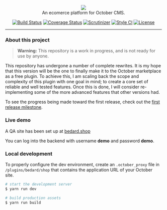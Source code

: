 <p align="center">
  <img src="https://cloud.githubusercontent.com/assets/7980426/19796553/213e8998-9c9a-11e6-81aa-2b11b5ff25db.png"><br />
  An ecomerce platform for October CMS.
</p>
<p align="center">
  <a href="https://travis-ci.org/scottbedard/oc-shop-plugin"><img src="https://travis-ci.org/scottbedard/oc-shop-plugin.svg?branch=master" alt="Build Status"></a>
  <a href="https://coveralls.io/github/scottbedard/oc-shop-plugin?branch=master"><img src="https://coveralls.io/repos/github/scottbedard/oc-shop-plugin/badge.svg?branch=master" alt="Coverage Status"></a>
  <a href="https://scrutinizer-ci.com/g/scottbedard/oc-shop-plugin/"><img src="https://img.shields.io/scrutinizer/g/scottbedard/oc-shop-plugin.svg" alt="Scrutinizer"></a>
  <a href="https://styleci.io/repos/47805210"><img src="https://styleci.io/repos/47805210/shield?style=flat" alt="Style CI"></a>
  <a href="https://github.com/scottbedard/oc-shop-plugin/blob/master/LICENSE"><img src="https://img.shields.io/badge/license-MIT-blue.svg" alt="License"></a>
</p>

---

<a name="about"></a>
### About this project

> **Warning:** This repository is a work in progress, and is not ready for use by anyone.

This repository has undergone a number of complete rewrites. It is my hope that this version will be the one to finally make it to the October marketplace as a free plugin. To achieve this, I am scaling back the scope and complexity of this plugin with one goal in mind; to create a core set of reliable and well tested features. Once this is done, I will consider re-implementing some of the more advanced features that other versions had.

To see the progress being made toward the first release, check out the [first release milestone](https://github.com/scottbedard/oc-shop-plugin/milestone/1).

<a name="demo"></a>
### Live demo

A QA site has been set up at [bedard.shop](https://bedard.shop)

You can log into the backend with username **demo** and password **demo**.

<a name="local-development"></a>
### Local development

To properly configure the dev environment, create an `.october_proxy` file in `/plugins/bedard/shop` that contains the application URL of your October site.

```bash
# start the development server
$ yarn run dev

# build production assets
$ yarn run build
```
